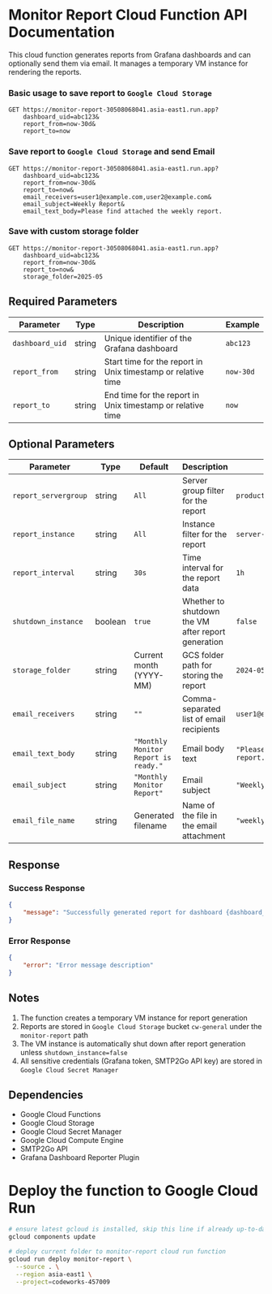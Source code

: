 # Monitor Report Cloud Function API Documentation

This cloud function generates reports from Grafana dashboards and can optionally send them via email. It manages a temporary VM instance for rendering the reports.



### Basic usage to save report to `Google Cloud Storage`

```
GET https://monitor-report-30508068041.asia-east1.run.app?
    dashboard_uid=abc123&
    report_from=now-30d&
    report_to=now
```

### Save report to `Google Cloud Storage` and send Email
```
GET https://monitor-report-30508068041.asia-east1.run.app?
    dashboard_uid=abc123&
    report_from=now-30d&
    report_to=now&
    email_receivers=user1@example.com,user2@example.com&
    email_subject=Weekly Report&
    email_text_body=Please find attached the weekly report.
```

### Save with custom storage folder
```
GET https://monitor-report-30508068041.asia-east1.run.app?
    dashboard_uid=abc123&
    report_from=now-30d&
    report_to=now&
    storage_folder=2025-05
```

## Required Parameters

| Parameter | Type | Description | Example |
|-----------|------|-------------|---------|
| `dashboard_uid` | string | Unique identifier of the Grafana dashboard | `abc123` |
| `report_from` | string | Start time for the report in Unix timestamp or relative time | `now-30d` |
| `report_to` | string | End time for the report in Unix timestamp or relative time | `now` |

## Optional Parameters

| Parameter | Type | Default | Description | Example |
|-----------|------|---------|-------------|---------|
| `report_servergroup` | string | `All` | Server group filter for the report | `production` |
| `report_instance` | string | `All` | Instance filter for the report | `server-1` |
| `report_interval` | string | `30s` | Time interval for the report data | `1h` |
| `shutdown_instance` | boolean | `true` | Whether to shutdown the VM after report generation | `false` |
| `storage_folder` | string | Current month (YYYY-MM) | GCS folder path for storing the report | `2024-05` |
| `email_receivers` | string | `""` | Comma-separated list of email recipients | `user1@example.com,user2@example.com` |
| `email_text_body` | string | `"Monthly Monitor Report is ready."` | Email body text | `"Please find attached the weekly report."` |
| `email_subject` | string | `"Monthly Monitor Report"` | Email subject | `"Weekly System Report"` |
| `email_file_name` | string | Generated filename | Name of the file in the email attachment | `"weekly-report.pdf"` |

## Response

### Success Response
```json
{
    "message": "Successfully generated report for dashboard {dashboard_uid}"
}
```

### Error Response
```json
{
    "error": "Error message description"
}
```

## Notes

1. The function creates a temporary VM instance for report generation
2. Reports are stored in `Google Cloud Storage` bucket `cw-general` under the `monitor-report` path
4. The VM instance is automatically shut down after report generation unless `shutdown_instance=false`
5. All sensitive credentials (Grafana token, SMTP2Go API key) are stored in `Google Cloud Secret Manager`

## Dependencies

- Google Cloud Functions
- Google Cloud Storage
- Google Cloud Secret Manager
- Google Cloud Compute Engine
- SMTP2Go API
- Grafana Dashboard Reporter Plugin

# Deploy the function to Google Cloud Run
  ```bash
  # ensure latest gcloud is installed, skip this line if already up-to-date
  gcloud components update

  # deploy current folder to monitor-report cloud run function
  gcloud run deploy monitor-report \
    --source . \
    --region asia-east1 \
    --project=codeworks-457009
  ```

